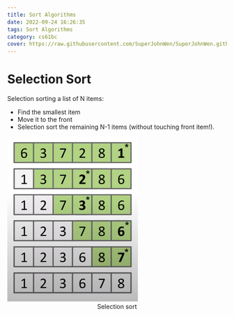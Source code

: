 ```yaml
---
title: Sort Algorithms
date: 2022-09-24 16:26:35
tags: Sort Algorithms
category: cs61bc
cover: https://raw.githubusercontent.com/SuperJohnWen/SuperJohnWen.github.io/master/img/sortalgorithms.jpg
---
```

# Selection Sort
Selection sorting a list of N items:
- Find the smallest item
- Move it to the front
- Selection sort the remaining N-1 items (without touching front item!).

<img src="Sort-Algorithms/selection sort.png" width = "300">
<center>Selection sort</center>